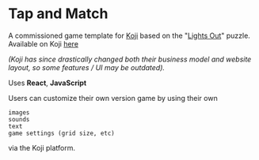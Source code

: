 # Tap and Match
A commissioned game template for [Koji](https://withkoji.com/) based on the "[Lights Out](https://en.wikipedia.org/wiki/Lights_Out_%28game%29)" puzzle.  Available on Koji [here](https://withkoji.com/~maz2/lights-out) 

*(Koji has since drastically changed both their business model and website layout, so some features / UI may be outdated).*

Uses **React**, **JavaScript**

Users can customize their own version game by using their own

    images
    sounds
    text
    game settings (grid size, etc)

via the Koji platform.
